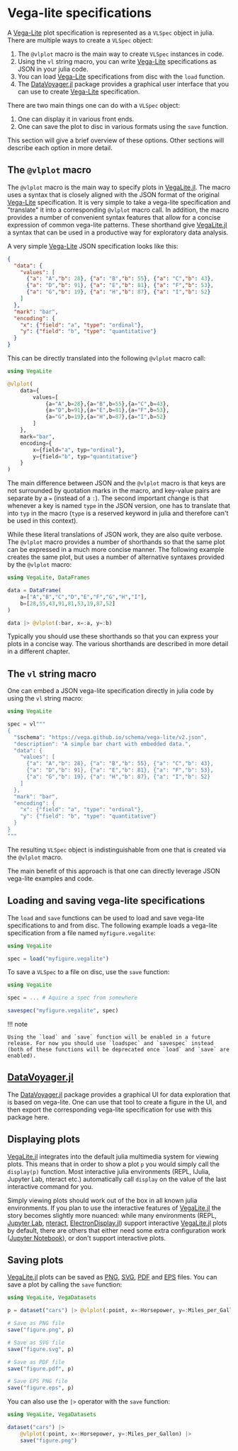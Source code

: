 # Vega-lite specifications

A [Vega-Lite](https://vega.github.io/vega-lite/) plot specification is represented as a `VLSpec` object in julia. There are multiple ways to create a `VLSpec` object:
1. The `@vlplot` macro is the main way to create `VLSpec` instances in code.
2. Using the `vl` string macro, you can write [Vega-Lite](https://vega.github.io/vega-lite/) specifications as JSON in your julia code.
3. You can load [Vega-Lite](https://vega.github.io/vega-lite/) specifications from disc with the `load` function.
4. The [DataVoyager.jl](https://github.com/queryverse/DataVoyager.jl) package provides a graphical user interface that you can use to create [Vega-Lite](https://vega.github.io/vega-lite/) specification.

There are two main things one can do with a `VLSpec` object:
1. One can display it in various front ends.
2. One can save the plot to disc in various formats using the `save` function.

This section will give a brief overview of these options. Other sections will describe each option in more detail.

## The `@vlplot` macro

The `@vlplot` macro is the main way to specify plots in [VegaLite.jl](https://github.com/queryverse/VegaLite.jl). The macro uses a syntax that is closely aligned with the JSON format of the original [Vega-Lite](https://vega.github.io/vega-lite/) specification. It is very simple to take a vega-lite specification and "translate" it into a corresponding `@vlplot` macro call. In addition, the macro provides a number of convenient syntax features that allow for a concise expression of common vega-lite patterns. These shorthand give [VegaLite.jl](https://github.com/queryverse/VegaLite.jl) a syntax that can be used in a productive way for exploratory data analysis.

A very simple [Vega-Lite](https://vega.github.io/vega-lite/) JSON specification looks like this:

```json
{
  "data": {
    "values": [
      {"a": "A","b": 28}, {"a": "B","b": 55}, {"a": "C","b": 43},
      {"a": "D","b": 91}, {"a": "E","b": 81}, {"a": "F","b": 53},
      {"a": "G","b": 19}, {"a": "H","b": 87}, {"a": "I","b": 52}
    ]
  },
  "mark": "bar",
  "encoding": {
    "x": {"field": "a", "type": "ordinal"},
    "y": {"field": "b", "type": "quantitative"}
  }
}
```

This can be directly translated into the following `@vlplot` macro call:

```julia
using VegaLite

@vlplot(
    data={
        values=[
            {a="A",b=28},{a="B",b=55},{a="C",b=43},
            {a="D",b=91},{a="E",b=81},{a="F",b=53},
            {a="G",b=19},{a="H",b=87},{a="I",b=52}
        ]
    },
    mark="bar",
    encoding={
        x={field="a", typ="ordinal"},
        y={field="b", typ="quantitative"}
    }
)
```

The main difference between JSON and the `@vlplot` macro is that keys are not surrounded by quotation marks in the macro, and key-value pairs are separate by a `=` (instead of a `:`). The second important change is that whenever a key is named `type` in the JSON version, one has to translate that into `typ` in the macro (`type` is a reserved keyword in julia and therefore can't be used in this context).

While these literal translations of JSON work, they are also quite verbose. The `@vlplot` macro provides a number of shorthands so that the same plot can be expressed in a much more concise manner. The following example creates the same plot, but uses a number of alternative syntaxes provided by the `@vlplot` macro:

```julia
using VegaLite, DataFrames

data = DataFrame(
    a=["A","B","C","D","E","F","G","H","I"],
    b=[28,55,43,91,81,53,19,87,52]
)

data |> @vlplot(:bar, x=:a, y=:b)
```

Typically you should use these shorthands so that you can express your plots in a concise way. The various shorthands are described in more detail in a different chapter.

## The `vl` string macro

One can embed a JSON vega-lite specification directly in julia code by using the `vl` string macro:

```julia
using VegaLite

spec = vl"""
{
  "$schema": "https://vega.github.io/schema/vega-lite/v2.json",
  "description": "A simple bar chart with embedded data.",
  "data": {
    "values": [
      {"a": "A","b": 28}, {"a": "B","b": 55}, {"a": "C","b": 43},
      {"a": "D","b": 91}, {"a": "E","b": 81}, {"a": "F","b": 53},
      {"a": "G","b": 19}, {"a": "H","b": 87}, {"a": "I","b": 52}
    ]
  },
  "mark": "bar",
  "encoding": {
    "x": {"field": "a", "type": "ordinal"},
    "y": {"field": "b", "type": "quantitative"}
  }
}
"""
```

The resulting `VLSpec` object is indistinguishable from one that is created via the `@vlplot` macro.

The main benefit of this approach is that one can directly leverage JSON vega-lite examples and code.

## Loading and saving vega-lite specifications

The `load` and `save` functions can be used to load and save vega-lite specifications to and from disc. The following example loads a vega-lite specification from a file named `myfigure.vegalite`:

```julia
using VegaLite

spec = load("myfigure.vegalite")
```

To save a `VLSpec` to a file on disc, use the `save` function:

```julia
using VegaLite

spec = ... # Aquire a spec from somewhere

savespec("myfigure.vegalite", spec)
```

!!! note

    Using the `load` and `save` function will be enabled in a future release. For now you should use `loadspec` and `savespec` instead (both of these functions will be deprecated once `load` and `save` are enabled).

## [DataVoyager.jl](https://github.com/queryverse/DataVoyager.jl)

The [DataVoyager.jl](https://github.com/queryverse/DataVoyager.jl) package provides a graphical UI for data exploration that is based on vega-lite. One can use that tool to create a figure in the UI, and then export the corresponding vega-lite specification for use with this package here.

## Displaying plots

[VegaLite.jl](https://github.com/queryverse/VegaLite.jl) integrates into the default julia multimedia system for viewing plots. This means that in order to show a plot `p` you would simply call the `display(p)` function. Most interactive julia environments (REPL, IJulia, Jupyter Lab, nteract etc.) automatically call `display` on the value of the last interactive command for you.

Simply viewing plots should work out of the box in all known julia environments. If you plan to use the interactive features of [VegaLite.jl](https://github.com/queryverse/VegaLite.jl) the story becomes slightly more nuanced: while many environments (REPL, [Jupyter Lab](https://github.com/jupyterlab/jupyterlab), [nteract](https://github.com/nteract/nteract), [ElectronDisplay.jl](https://github.com/queryverse/ElectronDisplay.jl)) support interactive [VegaLite.jl](https://github.com/queryverse/VegaLite.jl) plots by default, there are others that either need some extra configuration work ([Jupyter Notebook](http://jupyter.org/)), or don't support interactive plots.

## Saving plots

[VegaLite.jl](https://github.com/queryverse/VegaLite.jl) plots can be saved as [PNG](https://en.wikipedia.org/wiki/Portable_Network_Graphics), [SVG](https://en.wikipedia.org/wiki/Scalable_Vector_Graphics), [PDF](https://en.wikipedia.org/wiki/PDF) and [EPS](https://en.wikipedia.org/wiki/Encapsulated_PostScript) files. You can save a plot by calling the `save` function:

```julia
using VegaLite, VegaDatasets

p = dataset("cars") |> @vlplot(:point, x=:Horsepower, y=:Miles_per_Gallon)

# Save as PNG file
save("figure.png", p)

# Save as SVG file
save("figure.svg", p)

# Save as PDF file
save("figure.pdf", p)

# Save EPS PNG file
save("figure.eps", p)
```

You can also use the `|>` operator with the `save` function:

```julia
using VegaLite, VegaDatasets

dataset("cars") |>
    @vlplot(:point, x=:Horsepower, y=:Miles_per_Gallon) |>
    save("figure.png")
```
